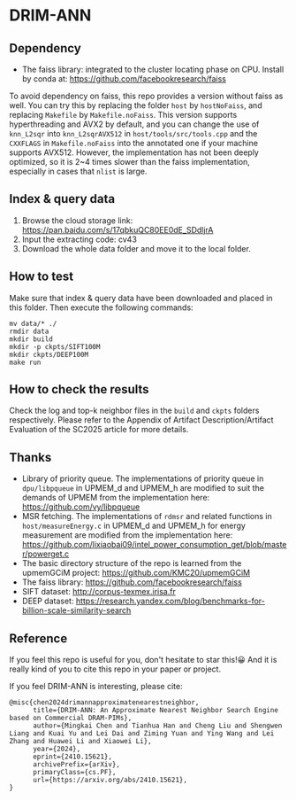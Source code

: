# DRIM-ANN
## Dependency
* The faiss library: integrated to the cluster locating phase on CPU. Install by conda at: https://github.com/facebookresearch/faiss
  
To avoid dependency on faiss, this repo provides a version without faiss as well. You can try this by replacing the folder `host` by `hostNoFaiss`, and replacing `Makefile` by `Makefile.noFaiss`. This version supports hyperthreading and AVX2 by default, and you can change the use of `knn_L2sqr` into `knn_L2sqrAVX512` in `host/tools/src/tools.cpp` and the `CXXFLAGS` in `Makefile.noFaiss` into the annotated one if your machine supports AVX512. However, the implementation has not been deeply optimized, so it is 2~4 times slower than the faiss implementation, especially in cases that `nlist` is large.
## Index & query data
1. Browse the cloud storage link: https://pan.baidu.com/s/17qbkuQC80EE0dE_SDdljrA
2. Input the extracting code: cv43
3. Download the whole data folder and move it to the local folder.
## How to test
Make sure that index & query data have been downloaded and placed in this folder. Then execute the following commands:
```
mv data/* ./
rmdir data
mkdir build
mkdir -p ckpts/SIFT100M
mkdir ckpts/DEEP100M
make run
```
## How to check the results
Check the log and top-k neighbor files in the `build` and `ckpts` folders respectively. Please refer to the Appendix of Artifact Description/Artifact Evaluation of the SC2025 article for more details.
## Thanks
 * Library of priority queue. The implementations of priority queue in `dpu/libpqueue` in UPMEM_d and UPMEM_h are modified to suit the demands of UPMEM from the implementation here: https://github.com/vy/libpqueue
 * MSR fetching. The implementations of `rdmsr` and related functions in `host/measureEnergy.c` in UPMEM_d and UPMEM_h for energy measurement are modified from the implementation here: https://github.com/lixiaobai09/intel_power_consumption_get/blob/master/powerget.c
 * The basic directory structure of the repo is learned from the upmemGCiM project: https://github.com/KMC20/upmemGCiM
 * The faiss library: https://github.com/facebookresearch/faiss
 * SIFT dataset: http://corpus-texmex.irisa.fr
 * DEEP dataset: https://research.yandex.com/blog/benchmarks-for-billion-scale-similarity-search
## Reference
If you feel this repo is useful for you, don't hesitate to star this!😀 And it is really kind of you to cite this repo in your paper or project.

If you feel DRIM-ANN is interesting, please cite:

```
@misc{chen2024drimannapproximatenearestneighbor,
      title={DRIM-ANN: An Approximate Nearest Neighbor Search Engine based on Commercial DRAM-PIMs}, 
      author={Mingkai Chen and Tianhua Han and Cheng Liu and Shengwen Liang and Kuai Yu and Lei Dai and Ziming Yuan and Ying Wang and Lei Zhang and Huawei Li and Xiaowei Li},
      year={2024},
      eprint={2410.15621},
      archivePrefix={arXiv},
      primaryClass={cs.PF},
      url={https://arxiv.org/abs/2410.15621}, 
}
```
